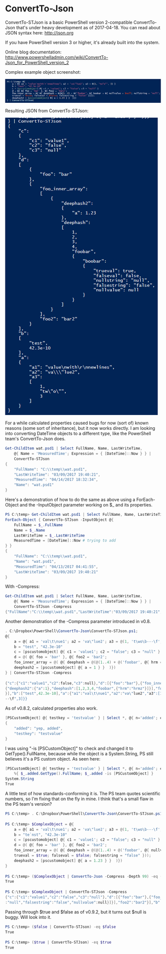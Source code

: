 # ConvertTo-Json

ConvertTo-STJson is a basic PowerShell version 2-compatible ConvertTo-Json that's under heavy development as of 2017-04-18.
You can read about JSON syntax here: http://json.org

If you have PowerShell version 3 or higher, it's already built into the system.

Online blog documentation: http://www.powershelladmin.com/wiki/ConvertTo-Json_for_PowerShell_version_2

Complex example object screenshot:

![alt tag](/ConvertTo-STJson-complex-structure-example2.png)

Resulting JSON from ConvertTo-STJson:

![alt tag](/ConvertTo-STJson-complex-structure-json-output-example2.png)

For a while calculated properties caused bugs for now (sort of) known reasons (some sort of inheritance), but it now works directly. I am looking into converting DateTime objects to a different type, like the PowerShell team's ConvertTo-Json does.

```powershell
Get-ChildItem wat.psd1 | Select FullName, Name, LastWriteTime,
    @{ Name = 'MeasuredTime'; Expression = { [DateTime]::Now } } |
    ConvertTo-STJson
{
    "FullName": "C:\\temp\\wat.psd1",
    "LastWriteTime": "03/09/2017 19:40:21",
    "MeasuredTime": "04/14/2017 18:32:34",
    "Name": "wat.psd1"
}
```

Here's a demonstration of how to do the same as above using a ForEach-Object and the -InputObject parameter working on $_ and its properties.

```powershell
PS C:\temp> Get-ChildItem wat.psd1 | Select FullName, Name, LastWriteTime |
ForEach-Object { ConvertTo-STJson -InputObject @{
    FullName = $_.FullName
    Name = $_.Name
    LastWriteTime = $_.LastWriteTime
    MeasuredTime = [DateTime]::Now # trying to add
} }
{
    "FullName": "C:\\temp\\wat.psd1",
    "Name": "wat.psd1",
    "MeasuredTime": "04/13/2017 04:41:55",
    "LastWriteTime": "03/09/2017 19:40:21"
}
```

With -Compress:

```powershell
Get-ChildItem wat.psd1 | Select FullName, Name, LastWriteTime,
    @{ Name = 'MeasuredTime'; Expression = { [DateTime]::Now } } |
    ConvertTo-STJson -Compress
{"FullName":"C:\\temp\\wat.psd1","LastWriteTime":"03/09/2017 19:40:21","MeasuredTime":"04/14/2017 18:31:20","Name":"wat.psd1"}
```

Another demonstration of the -Compress parameter introduced in v0.8.

```powershell
. C:\Dropbox\PowerShell\ConvertTo-Json\ConvertTo-STJson.ps1;
@{
    a = @{ a1 = 'val\t\nue1'; a2 = 'va\"lue2'; a3 = @(1, 't\wo\b---\f', 3) }
    b = "test", "42.3e-10"
    c = [pscustomobject] @{ c1 = 'value1'; c2 = "false"; c3 = "null" }
    d = @( @{ foo = 'bar' }, @{ foo2 = 'bar2';
    foo_inner_array = @( @{ deephash = @(@(1..4) + @('foobar', @{ hrm = 'hrmz' }));
    deephash2 = [pscustomobject] @{ a = 1 } }  )})
} | ConvertTo-STJson -Compress

{"c":{"c1":"value1","c2":false,"c3":null},"d":[{"foo":"bar"},{"foo_inner_array":[
{"deephash2":{"a":1},"deephash":[1,2,3,4,"foobar",{"hrm":"hrmz"}]}],"foo2":"bar2"
}],"b":["test",42.3e-10],"a":{"a1":"val\t\nue1","a2":"va\"lue2","a3":[1,"t\\wo\b-
--\f",3]}}
```

As of v0.8.2, calculated properties also work.

```powershell
[PSCustomObject] @{ testkey = 'testvalue' } | Select *, @{ n='added'; e={'yep, added'}} | ConvertTo-STJson
{
    "added": "yep, added",
    "testkey": "testvalue"
}
```

I was using "-is [PSCustomObject]" to check and changed it to GetType().FullName, because while the object is a System.String, PS still believes it's a PS custom object. As seen here:

```powershell
[PSCustomObject] @{ testkey = 'testvalue' } | Select *, @{ n='added'; e={'yep, added'}} |
    %{ $_.added.GetType().FullName; $_.added -is [PSCustomObject] }
System.String
True
```

A little test of how standards-conforming it is. The PS team quotes scientific numbers, so I'm fixing that on the fly in mine. I think that's a small flaw in the PS team's version?

```powershell
PS C:\temp> . C:\Dropbox\PowerShell\ConvertTo-Json\ConvertTo-STJson.ps1

PS C:\temp> $ComplexObject = @{
    a = @{ a1 = 'val\t\nue1'; a2 = 'va\"lue2'; a3 = @(1, 't\wo\b---\f', 3) }
    b = "te`nst", "42.3e-10"
    c = [pscustomobject] @{ c1 = 'value1'; c2 = "false"; c3 = "null" }
    d = @( @{ foo = 'bar' }, @{ foo2 = 'bar2';
    foo_inner_array = @( @{ deephash = @(@(1..4) + @('foobar', @{ nullvalue = $null; nullstring = 'null';
    trueval = $true; falseval = $false; falsestring = "false" }));
    deephash2 = [pscustomobject] @{ a = 1.23 } }  )})
}

PS C:\temp> ($ComplexObject | ConvertTo-Json -Compress -Depth 99) -eq (($ComplexObject | ConvertTo-STJson -Compress) -replace "(42\.3e-10)", '"$1"')
True

PS C:\temp> $ComplexObject | ConvertTo-STJson -Compress
{"c":{"c1":"value1","c2":"false","c3":"null"},"d":[{"foo":"bar"},{"foo_inner_array":[{"deephash2":{"a":1.23},"deephash":[1,2,3,4,"foobar",{"trueval":true,"falseval":false,"nullstring"
:"null","falsestring":"false","nullvalue":null}]}],"foo2":"bar2"}],"b":["te\nst",42.3e-10],"a":{"a1":"val\\t\\nue1","a2":"va\\\"lue2","a3":[1,"t\\wo\\b---\\f",3]}}

```

Passing through $true and $false as of v0.9.2, but it turns out $null is buggy. Will look into it.

```powershell
PS C:\temp> ($false | ConvertTo-STJson) -eq $false
True

PS C:\temp> ($true | ConvertTo-STJson) -eq $true
True
```
